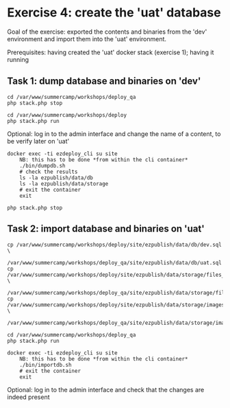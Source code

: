 Exercise 4: create the 'uat' database
=====================================

Goal of the exercise: exported the contents and binaries from the 'dev' environment and import them into
the 'uat' environment.

Prerequisites: having created the 'uat' docker stack (exercise 1); having it running


## Task 1: dump database and binaries on 'dev'

    cd /var/www/summercamp/workshops/deploy_qa
    php stack.php stop
    
    cd /var/www/summercamp/workshops/deploy
    php stack.php run

Optional: log in to the admin interface and change the name of a content, to be verify later on 'uat'
    
    docker exec -ti ezdeploy_cli su site
        NB: this has to be done *from within the cli container*
        ./bin/dumpdb.sh
        # check the results
        ls -la ezpublish/data/db
        ls -la ezpublish/data/storage
        # exit the container
        exit

    php stack.php stop

## Task 2: import database and binaries on 'uat'

    cp /var/www/summercamp/workshops/deploy/site/ezpublish/data/db/dev.sql \
        /var/www/summercamp/workshops/deploy_qa/site/ezpublish/data/db/uat.sql
    cp /var/www/summercamp/workshops/deploy/site/ezpublish/data/storage/files_dev.tgz \
        /var/www/summercamp/workshops/deploy_qa/site/ezpublish/data/storage/files_uat.tgz
    cp /var/www/summercamp/workshops/deploy/site/ezpublish/data/storage/images_dev.tgz \
        /var/www/summercamp/workshops/deploy_qa/site/ezpublish/data/storage/images_uat.tgz

    cd /var/www/summercamp/workshops/deploy_qa
    php stack.php run

    docker exec -ti ezdeploy_cli su site
        NB: this has to be done *from within the cli container*
        ./bin/importdb.sh
        # exit the container
        exit

Optional: log in to the admin interface and check that the changes are indeed present 
